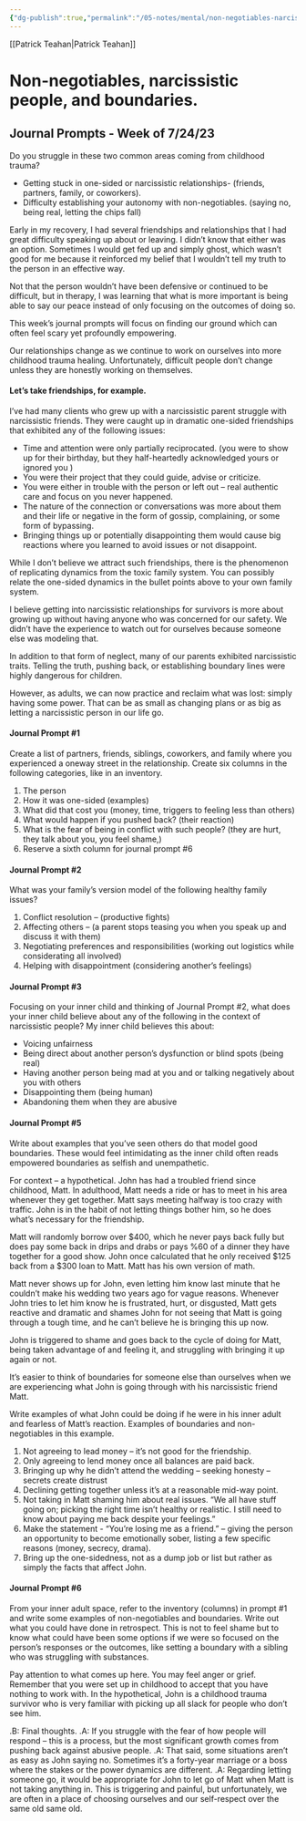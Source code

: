 ```yaml
---
{"dg-publish":true,"permalink":"/05-notes/mental/non-negotiables-narcissistic-people-and-boundaries/","contentClasses":"daily page-light-pink Sunday","noteIcon":"","created":"2025-01-21T01:20:17.110+10:00","updated":"2025-01-21T16:22:36.602+10:00"}
---
```


[[Patrick Teahan\|Patrick Teahan]]
# Non-negotiables, narcissistic people, and boundaries.
## Journal Prompts - Week of 7/24/23
Do you struggle in these two common areas coming from childhood trauma?
- Getting stuck in one-sided or narcissistic relationships- (friends, partners, family, or
coworkers).
- Difficulty establishing your autonomy with non-negotiables. (saying no, being real,
letting the chips fall)

Early in my recovery, I had several friendships and relationships that I had great difficulty speaking up about or leaving. I didn’t know that either was an option. Sometimes I would get fed up and simply ghost, which wasn’t good for me because it reinforced my belief that I wouldn’t tell my truth to the person in an effective way.

Not that the person wouldn’t have been defensive or continued to be difficult, but in therapy, I was learning that what is more important is being able to say our peace instead of only focusing on the outcomes of doing so.

This week’s journal prompts will focus on finding our ground which can often feel scary yet profoundly empowering.

Our relationships change as we continue to work on ourselves into more childhood trauma healing. Unfortunately, difficult people don’t change unless they are honestly working on themselves.
#### Let’s take friendships, for example.
I’ve had many clients who grew up with a narcissistic parent struggle with narcissistic friends. They were caught up in dramatic one-sided friendships that exhibited any of the following issues:

- Time and attention were only partially reciprocated. (you were to show up for their
birthday, but they half-heartedly acknowledged yours or ignored you )
- You were their project that they could guide, advise or criticize.
- You were either in trouble with the person or left out – real authentic care and focus on you never happened.
- The nature of the connection or conversations was more about them and their life or negative in the form of gossip, complaining, or some form of bypassing.
- Bringing things up or potentially disappointing them would cause big reactions where you learned to avoid issues or not disappoint.

While I don’t believe we attract such friendships, there is the phenomenon of replicating dynamics from the toxic family system. You can possibly relate the one-sided dynamics in the bullet points above to your own family system.

I believe getting into narcissistic relationships for survivors is more about growing up without having anyone who was concerned for our safety. We didn’t have the experience to watch out for ourselves because someone else was modeling that.

In addition to that form of neglect, many of our parents exhibited narcissistic traits. Telling the truth, pushing back, or establishing boundary lines were highly dangerous for children. 

However, as adults, we can now practice and reclaim what was lost: simply having some power. That can be as small as changing plans or as big as letting a narcissistic person in our life go. 

#### Journal Prompt #1
Create a list of partners, friends, siblings, coworkers, and family where you experienced a oneway street in the relationship. Create six columns in the following categories, like in an inventory.
1. The person 
2. How it was one-sided (examples) 
3. What did that cost you (money, time, triggers to feeling less than others) 
4. What would happen if you pushed back? (their reaction)
5. What is the fear of being in conflict with such people? (they are hurt, they talk about you, you feel shame,)
6. Reserve a sixth column for journal prompt #6 

#### Journal Prompt #2
What was your family’s version model of the following healthy family issues?
1. Conflict resolution – (productive fights)
2. Affecting others – (a parent stops teasing you when you speak up and discuss it with them)
3. Negotiating preferences and responsibilities (working out logistics while considerating all involved)
4. Helping with disappointment (considering another’s feelings)

#### Journal Prompt #3 
Focusing on your inner child and thinking of Journal Prompt #2, what does your inner child believe about any of the following in the context of narcissistic people?
My inner child believes this about:
- Voicing unfairness
- Being direct about another person’s dysfunction or blind spots (being real)
- Having another person being mad at you and or talking negatively about you with others
- Disappointing them (being human)
- Abandoning them when they are abusive 

#### Journal Prompt #5
Write about examples that you’ve seen others do that model good boundaries. These would feel intimidating as the inner child often reads empowered boundaries as selfish and unempathetic. 

For context – a hypothetical.
John has had a troubled friend since childhood, Matt. In adulthood, Matt needs a ride or has to meet in his area whenever they get together. Matt says meeting halfway is too crazy with traffic. John is in the habit of not letting things bother him, so he does what’s necessary for the friendship.

Matt will randomly borrow over $400, which he never pays back fully but does pay some back in drips and drabs or pays %60 of a dinner they have together for a good show. John once calculated that he only received $125 back from a $300 loan to Matt. Matt has his own version of math.

Matt never shows up for John, even letting him know last minute that he couldn’t make his wedding two years ago for vague reasons. Whenever John tries to let him know he is frustrated, hurt, or disgusted, Matt gets reactive and dramatic and shames John for not seeing that Matt is going through a tough time, and he can’t believe he is bringing this up now.

John is triggered to shame and goes back to the cycle of doing for Matt, being taken advantage of and feeling it, and struggling with bringing it up again or not.

It’s easier to think of boundaries for someone else than ourselves when we are experiencing what John is going through with his narcissistic friend Matt.

Write examples of what John could be doing if he were in his inner adult and fearless of Matt’s reaction.
Examples of boundaries and non-negotiables in this example.

1. Not agreeing to lead money – it’s not good for the friendship. 
2. Only agreeing to lend money once all balances are paid back.
3. Bringing up why he didn’t attend the wedding – seeking honesty – secrets create distrust 
4. Declining getting together unless it’s at a reasonable mid-way point.
5. Not taking in Matt shaming him about real issues. “We all have stuff going on; picking the right time isn’t healthy or realistic. I still need to know about paying me back despite your feelings.”
6. Make the statement - “You’re losing me as a friend.” – giving the person an opportunity to become emotionally sober, listing a few specific reasons (money, secrecy, drama). 
7. Bring up the one-sidedness, not as a dump job or list but rather as simply the facts that affect John.

#### Journal Prompt #6 
From your inner adult space, refer to the inventory (columns) in prompt #1 and write some examples of non-negotiables and boundaries. Write out what you could have done in retrospect. This is not to feel shame but to know what could have been some options if we were so focused on the person’s responses or the outcomes, like setting a boundary with a sibling who was struggling with substances.

Pay attention to what comes up here. You may feel anger or grief. Remember that you were set up in childhood to accept that you have nothing to work with. In the hypothetical, John is a childhood trauma survivor who is very familiar with picking up all slack for people who don’t see him.

.B: Final thoughts. 
.A: If you struggle with the fear of how people will respond – this is a process, but the most significant growth comes from pushing back against abusive people.
.A: That said, some situations aren’t as easy as John saying no. Sometimes it’s a forty-year marriage or a boss where the stakes or the power dynamics are different.
.A: Regarding letting someone go, it would be appropriate for John to let go of Matt when Matt is not taking anything in. This is triggering and painful, but unfortunately, we are often in a place of choosing ourselves and our self-respect over the same old same old.